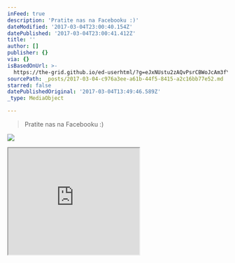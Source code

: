 ```yaml
---
inFeed: true
description: 'Pratite nas na Facebooku :)'
dateModified: '2017-03-04T23:00:40.154Z'
datePublished: '2017-03-04T23:00:41.412Z'
title: ''
author: []
publisher: {}
via: {}
isBasedOnUrl: >-
  https://the-grid.github.io/ed-userhtml/?g=eJxNUstu2zAQvPsrCBWoJcAm3fYSxJKLuiiQXnIoeiuKYk2uLOpBGuTKih3037tKmDQ37uxwdnbI0tizsKbK6sM6eE_ZrlQM7RZl1MGeaJfXo9NkvcvNSsQVcwvxuBDiDEG0XNdtFJUw8oj0rccBHcX95Scc72HAPBa_Nr-3zLa1yN9y9pfvJmepQgSkMbiZk4R0QCBMPFbYckNawz1rnmkyBs1lppT2zqEmWYPGg_eddEiqCX_ufqhoOtnGdw_1YeirD-_PGCIvUZ0_yptslmHf8gSBZ9x7g9K6iIH2WPuAedqr2C7-5sbrcXayEsvnRJZ8epm3biPPWRbFtlQpr3IOVPcQ41Omve0wEwYI1k3AusoaolO8VWqapv-2tR_U17TLlyM6bVuQV5AUrjY6lJ0fRmc7YBzV51lnvjZA6GISn6yhpso-bTYJ6OHiR6qySOAMBJNgeHrLKnvjK9orMm-Avn9BGj-tZ3O8A4XxldhwXglJ3-QfVZPCbw
sourcePath: _posts/2017-03-04-c976a3ee-a61b-44f5-8415-a2c16bb77e52.md
starred: false
datePublishedOriginal: '2017-03-04T13:49:46.589Z'
_type: MediaObject

---
```

> Pratite nas na Facebooku :)

![](https://the-grid-user-content.s3-us-west-2.amazonaws.com/ac5ce04f-e832-42c4-ac46-26dda616239d.jpg)

<iframe src="https://the-grid.github.io/ed-userhtml/?g=eJxNUstu2zAQvPsrCBWoJcAmnfYSxJKLuiiQXnIoeiuKgiZXFvUgjeXKih3037tK2CY37uxwdnbI0rqzcLbK6sMaQ6BsVyqGdosyGnQn2uX16A254HO7EnHF3EI8LYQ4axQt13UbRSWsPAJ97WEAT3F_-aGPD3qAPBY_N7-2zHa1yN9y9pdvNmepQiDQiH7mJCGDoAkSjxW23JDOcs_ZF5qMaLjMlDLBezAka23gEEInPZBq8Pf9dxVtJ9v47rE-DH118_4MGHmJ6vxB3mazDPuWJ4084yFYkM5HQNpDHRDytFexXfzJbTDj7GQlli-JLPn0b966jTxnWRTbUqW8yjlQ0-sYnzPtXQeZsJr0ukGoq6whOsU7paZperVtwqC-pF0-H8Eb12p51ZLw6qIH2YVh9K7TjIP6NOvM1waNXUzik7PUVNnHzSYBvb6EkaoskvZWo02wfn7LKnvjK7orMKDx-B9pwrSezfEOhOMrzHklJH2Tv1K0wmE" height="244" style=""></iframe>